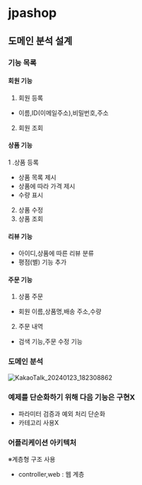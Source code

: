 # jpashop
## 도메인 분석 설계

### 기능 목록

#### 회원 기능

1. 회원 등록
- 이름,ID(이메일주소),비밀번호,주소
2. 회원 조회

#### 상품 기능

1 .상품 등록
- 상품 목록 제시
- 상품에 따라 가격 제시
- 수량 표시
2. 상품 수정
3. 상품 조회

#### 리뷰 기능

- 아이디,상품에 따른 리뷰 분류
- 평점(별) 기능 추가

#### 주문 기능

1. 상품 주문 
- 회원 이름,상품명,배송 주소,수량
2. 주문 내역
- 검색 기능,주문 수정 기능

### 도메인 분석
 ![KakaoTalk_20240123_182308862](https://github.com/brian506/jpashop/assets/135039872/7bcb6f3e-1d57-499f-addc-52dcce2a6937)

### 예제를 단순화하기 위해 다음 기능은 구현X
- 파라미터 검증과 예외 처리 단순화
- 카테고리 사용X

### 어플리케이션 아키텍처



※계층형 구조 사용
- controller,web : 웹 계층
 

  
